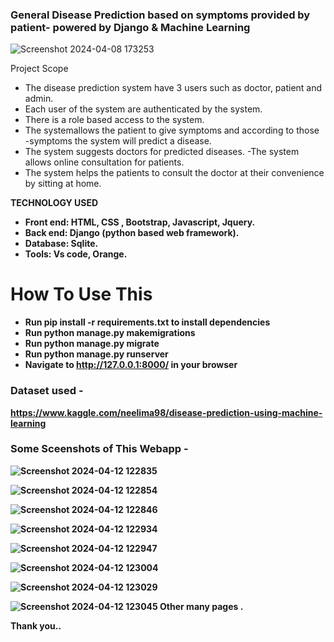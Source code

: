 ### General Disease Prediction based on symptoms provided by patient- powered by Django & Machine Learning

![Screenshot 2024-04-08 173253](https://github.com/surajbhan93/Disease-Prediction-Web-Platform/assets/114743961/9a0edd83-87f7-4d8d-a364-d5906ffbc483)

Project Scope
 - The disease prediction system have 3 users such as doctor, patient and
admin.
 - Each user of the system are authenticated by the system.
 - There is a role based access to the system.
 - The systemallows the patient to give symptoms and according to those
-symptoms the system will predict a disease.
- The system suggests doctors for predicted diseases.
  -The system allows online consultation for patients.
- The system helps the patients to consult the doctor at their convenience by
sitting at home.

<b>TECHNOLOGY USED<b>

- Front end: HTML, CSS , Bootstrap, Javascript, Jquery.
- Back end: Django (python based web framework).
- Database: Sqlite.
- Tools: Vs code, Orange.

# How To Use This

- Run pip install -r requirements.txt to install dependencies
- Run python manage.py makemigrations
- Run python manage.py migrate
- Run python manage.py runserver
- Navigate to http://127.0.0.1:8000/ in your browser

### Dataset used - 
https://www.kaggle.com/neelima98/disease-prediction-using-machine-learning

### Some Sceenshots of This Webapp -

![Screenshot 2024-04-12 122835](https://github.com/surajbhan93/Disease-Prediction-Web-Platform/assets/114743961/5984b0df-c7c7-4ba4-92e7-ed0ae417898c)

![Screenshot 2024-04-12 122854](https://github.com/surajbhan93/Disease-Prediction-Web-Platform/assets/114743961/99e6908a-9f1b-4a7c-bb71-405d20a78100)

![Screenshot 2024-04-12 122846](https://github.com/surajbhan93/Disease-Prediction-Web-Platform/assets/114743961/b5fc5aa1-379c-4e31-95ff-ffdfd196e3ee)

![Screenshot 2024-04-12 122934](https://github.com/surajbhan93/Disease-Prediction-Web-Platform/assets/114743961/07030e99-6fc4-466a-8509-7675c5f68f89)

![Screenshot 2024-04-12 122947](https://github.com/surajbhan93/Disease-Prediction-Web-Platform/assets/114743961/49f3bf18-da59-4cd5-b72e-0396a5e5062b)

![Screenshot 2024-04-12 123004](https://github.com/surajbhan93/Disease-Prediction-Web-Platform/assets/114743961/c3f7506d-79f8-4ade-882a-d4a5e134088d)

![Screenshot 2024-04-12 123029](https://github.com/surajbhan93/Disease-Prediction-Web-Platform/assets/114743961/b2df412b-255c-43e7-b6bc-753ac4f0751e)

![Screenshot 2024-04-12 123045](https://github.com/surajbhan93/Disease-Prediction-Web-Platform/assets/114743961/52145e90-fa7a-43d1-84c3-74ac02286788)
Other many pages .


Thank you..




